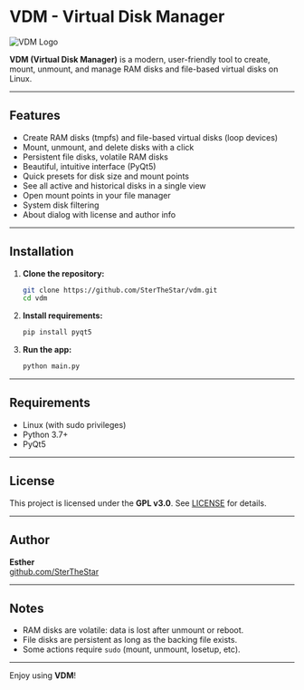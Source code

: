 # VDM - Virtual Disk Manager

![VDM Logo](https://img.icons8.com/fluency/48/000000/hard-drive.png)

**VDM (Virtual Disk Manager)** is a modern, user-friendly tool to create, mount, unmount, and manage RAM disks and file-based virtual disks on Linux.

---

## Features
- Create RAM disks (tmpfs) and file-based virtual disks (loop devices)
- Mount, unmount, and delete disks with a click
- Persistent file disks, volatile RAM disks
- Beautiful, intuitive interface (PyQt5)
- Quick presets for disk size and mount points
- See all active and historical disks in a single view
- Open mount points in your file manager
- System disk filtering
- About dialog with license and author info

---

## Installation

1. **Clone the repository:**
   ```bash
   git clone https://github.com/SterTheStar/vdm.git
   cd vdm
   ```
2. **Install requirements:**
   ```bash
   pip install pyqt5
   ```
3. **Run the app:**
   ```bash
   python main.py
   ```

---

## Requirements
- Linux (with sudo privileges)
- Python 3.7+
- PyQt5

---

## License

This project is licensed under the **GPL v3.0**. See [LICENSE](https://www.gnu.org/licenses/gpl-3.0.html) for details.

---

## Author

**Esther**  
[github.com/SterTheStar](https://github.com/SterTheStar)

---

## Notes
- RAM disks are volatile: data is lost after unmount or reboot.
- File disks are persistent as long as the backing file exists.
- Some actions require `sudo` (mount, unmount, losetup, etc).

---

Enjoy using **VDM**! 